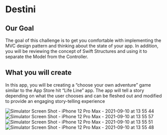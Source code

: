 


#  Destini

## Our Goal

The goal of this challenge is to get you comfortable with implementing the MVC design pattern and thinking about the state of your app. In addition, you will be reviewing the concept of Swift Structures and using it to separate the Model from the Controller. 

## What you will create

In this app, you will be creating a “choose your own adventure” game similar to the App Store hit “Life Line” app. The app will tell a story depending on what the user chooses and can be fleshed out and modified to provide an engaging story-telling experience


![Simulator Screen Shot - iPhone 12 Pro Max - 2021-09-10 at 13 55 44](https://user-images.githubusercontent.com/73591684/132847320-acc6ccae-9c46-49ab-9c88-96cd9787a692.png)
![Simulator Screen Shot - iPhone 12 Pro Max - 2021-09-10 at 13 55 57](https://user-images.githubusercontent.com/73591684/132847330-784ce6af-91f9-42ec-94ad-5c0ffb9dc95a.png)
![Simulator Screen Shot - iPhone 12 Pro Max - 2021-09-10 at 13 55 51](https://user-images.githubusercontent.com/73591684/132847339-d6517089-a5d1-4326-8c0b-5211523215b5.png)
![Simulator Screen Shot - iPhone 12 Pro Max - 2021-09-10 at 13 55 48](https://user-images.githubusercontent.com/73591684/132847350-1aed4fd9-0309-4e3d-a0d0-17a8e7acbc5c.png)

